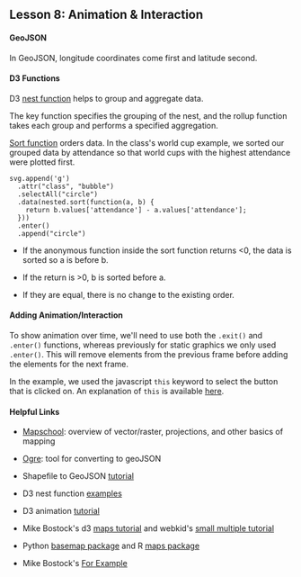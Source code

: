 ## Lesson 8: Animation & Interaction

#### GeoJSON

In GeoJSON, longitude coordinates come first and latitude second.

#### D3 Functions

D3 [nest function](https://github.com/d3/d3-collection/blob/v1.0.7/README.md#nest) helps to group and aggregate data.

The key function specifies the grouping of the nest, and the rollup function takes each group and performs a specified aggregation.

[Sort function](https://developer.mozilla.org/en-US/docs/Web/JavaScript/Reference/Global_Objects/Array/sort) orders data. In the class's world cup example, we sorted our grouped data by attendance so that world cups with the highest attendance were plotted first.
```
svg.append('g')
  .attr("class", "bubble")
  .selectAll("circle")
  .data(nested.sort(function(a, b) {
    return b.values['attendance'] - a.values['attendance'];
  }))
  .enter()
  .append("circle")
```

* If the anonymous function inside the sort function returns <0, the data is sorted so a is before b.

* If the return is >0, b is sorted before a.

* If they are equal, there is no change to the existing order.

#### Adding Animation/Interaction

To show animation over time, we'll need to use both the `.exit()` and `.enter()` functions, whereas previously for static graphics we only used `.enter()`. This will remove elements from the previous frame before adding the elements for the next frame.

In the example, we used the javascript `this` keyword to select the button that is clicked on. An explanation of `this` is available [here](http://tomhicks.github.io/code/2014/08/11/some-of-this.html).

#### Helpful Links

* [Mapschool](https://mapschool.io): overview of vector/raster, projections, and other basics of mapping

* [Ogre](http://ogre.adc4gis.com): tool for converting to geoJSON

* Shapefile to GeoJSON [tutorial](https://ben.balter.com/2013/06/26/how-to-convert-shapefiles-to-geojson-for-use-on-github/)

* D3 nest function [examples](http://bl.ocks.org/phoebebright/raw/3176159/)

* D3 animation [tutorial](http://synthesis.sbecker.net/articles/2012/07/10/learning-d3-part-3-animation-interaction)

* Mike Bostock's d3 [maps tutorial](https://medium.com/@mbostock/command-line-cartography-part-1-897aa8f8ca2c) and webkid's [small multiple tutorial](https://webkid.io/blog/multiple-maps-d3/)

* Python [basemap package](https://pypi.python.org/pypi/basemap/1.0.7) and R [maps package](http://cran.r-project.org/web/packages/maps/maps.pdf)

* Mike Bostock's [For Example](https://bost.ocks.org/mike/example/)
